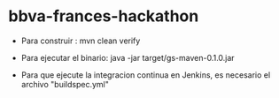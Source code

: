 # bbva-frances-hackathon

 - Para construir :
   mvn clean verify 

 - Para ejecutar el binario:
   java -jar target/gs-maven-0.1.0.jar

 - Para que ejecute la integracion continua en Jenkins, es necesario el archivo "buildspec.yml"
